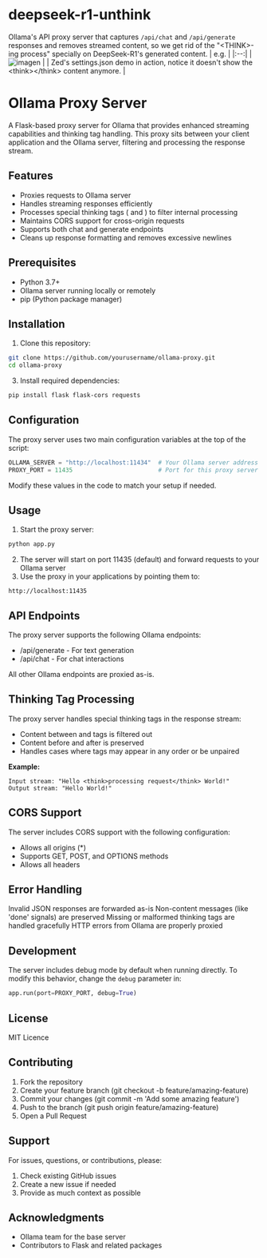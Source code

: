 # deepseek-r1-unthink

  Ollama's API proxy server that captures `/api/chat` and `/api/generate` responses and 
    removes <think></think> streamed content, so we get rid of 
    the "&lt;THINK&gt;-ing process" specially on DeepSeek-R1's generated content.
| e.g. |
|:--:|
| ![imagen](https://github.com/user-attachments/assets/bf18ba19-a63f-40ba-aa07-0f8aa8a87009) |
|    Zed's settings.json demo in action, notice it doesn't show the &lt;think&gt;&lt;/think&gt; content anymore. |


# Ollama Proxy Server
A Flask-based proxy server for Ollama that provides enhanced streaming capabilities and thinking tag handling. This proxy sits between your client application and the Ollama server, filtering and processing the response stream.

## Features

- Proxies requests to Ollama server
- Handles streaming responses efficiently
- Processes special thinking tags (<think> and </think>) to filter internal processing
- Maintains CORS support for cross-origin requests
- Supports both chat and generate endpoints
- Cleans up response formatting and removes excessive newlines

## Prerequisites

- Python 3.7+
- Ollama server running locally or remotely
- pip (Python package manager)

## Installation

1. Clone this repository:
```bash
git clone https://github.com/yourusername/ollama-proxy.git
cd ollama-proxy
``` 
3. Install required dependencies:
```bash
pip install flask flask-cors requests
```
## Configuration

The proxy server uses two main configuration variables at the top of the script:

```python
OLLAMA_SERVER = "http://localhost:11434"  # Your Ollama server address
PROXY_PORT = 11435                        # Port for this proxy server
```
Modify these values in the code to match your setup if needed.
## Usage

1. Start the proxy server:
```python
python app.py
```
2. The server will start on port 11435 (default) and forward requests to your Ollama server
3. Use the proxy in your applications by pointing them to:
```
http://localhost:11435
```
## API Endpoints

The proxy server supports the following Ollama endpoints:

- /api/generate - For text generation
- /api/chat - For chat interactions

All other Ollama endpoints are proxied as-is.

## Thinking Tag Processing

The proxy server handles special thinking tags in the response stream:

- Content between <think> and </think> tags is filtered out
- Content before <think> and after </think> is preserved
- Handles cases where tags may appear in any order or be unpaired

**Example:**

```
Input stream: "Hello <think>processing request</think> World!"
Output stream: "Hello World!"
```

## CORS Support
The server includes CORS support with the following configuration:

- Allows all origins (*)
- Supports GET, POST, and OPTIONS methods
- Allows all headers

## Error Handling

Invalid JSON responses are forwarded as-is
Non-content messages (like 'done' signals) are preserved
Missing or malformed thinking tags are handled gracefully
HTTP errors from Ollama are properly proxied

## Development
The server includes debug mode by default when running directly. To modify this behavior, change the `debug` parameter in:

```python
app.run(port=PROXY_PORT, debug=True)
```
## License
MIT Licence

## Contributing

1. Fork the repository
2. Create your feature branch (git checkout -b feature/amazing-feature)
3. Commit your changes (git commit -m 'Add some amazing feature')
4. Push to the branch (git push origin feature/amazing-feature)
5. Open a Pull Request

## Support
For issues, questions, or contributions, please:

1. Check existing GitHub issues
2. Create a new issue if needed
3. Provide as much context as possible

## Acknowledgments

- Ollama team for the base server
- Contributors to Flask and related packages
